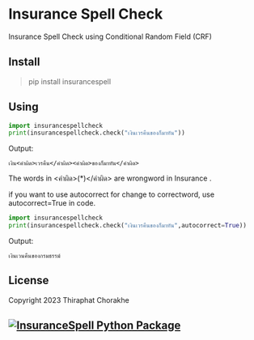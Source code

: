 # Insurance Spell Check
Insurance Spell Check using Conditional Random Field (CRF)

## Install

> pip install insurancespell

## Using

```python
import insurancespellcheck
print(insurancespellcheck.check("เงินเวรคืนของก็มาทัน"))
```
Output:
```
เงิน<คำผิด>เวรคืน</คำผิด><คำผิด>ของก็มาทัน</คำผิด>
```

The words in <คำผิด>(*)</คำผิด> are wrongword in Insurance .

if you want to use autocorrect for change to correctword, use autocorrect=True in code.
```python
import insurancespellcheck
print(insurancespellcheck.check("เงินเวรคืนของก็มาทัน",autocorrect=True))
```
Output:

```
เงินเวนคืนของกรมธรรม์
```

## License
   Copyright 2023 Thiraphat Chorakhe
## [![InsuranceSpell Python Package](https://github.com/Thiraphat-DEV/Insurance-Spell/actions/workflows/package-publish.yml/badge.svg)](https://github.com/Thiraphat-DEV/Insurance-Spell/actions/workflows/package-publish.yml)
